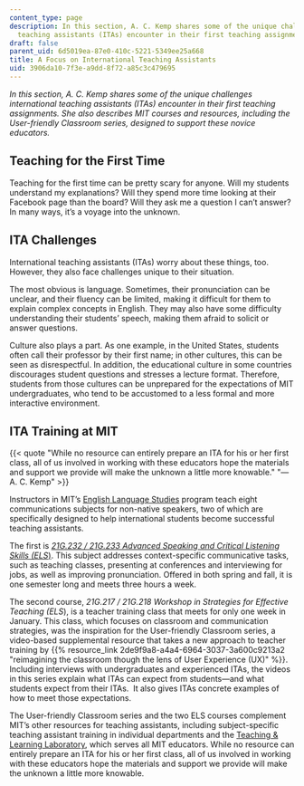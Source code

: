 ```yaml
---
content_type: page
description: In this section, A. C. Kemp shares some of the unique challenges international
  teaching assistants (ITAs) encounter in their first teaching assignments.
draft: false
parent_uid: 6d5019ea-87e0-410c-5221-5349ee25a668
title: A Focus on International Teaching Assistants
uid: 3906da10-7f3e-a9dd-8f72-a85c3c479695
---
```

_In this section, A. C. Kemp shares some of the unique challenges international teaching assistants (ITAs) encounter in their first teaching assignments. She also describes MIT courses and resources, including the User-friendly Classroom series, designed to support these novice educators._

## Teaching for the First Time

Teaching for the first time can be pretty scary for anyone. Will my students understand my explanations? Will they spend more time looking at their Facebook page than the board? Will they ask me a question I can’t answer? In many ways, it’s a voyage into the unknown.

## ITA Challenges

International teaching assistants (ITAs) worry about these things, too. However, they also face challenges unique to their situation.

The most obvious is language. Sometimes, their pronunciation can be unclear, and their fluency can be limited, making it difficult for them to explain complex concepts in English. They may also have some difficulty understanding their students’ speech, making them afraid to solicit or answer questions.

Culture also plays a part. As one example, in the United States, students often call their professor by their first name; in other cultures, this can be seen as disrespectful. In addition, the educational culture in some countries discourages student questions and stresses a lecture format. Therefore, students from those cultures can be unprepared for the expectations of MIT undergraduates, who tend to be accustomed to a less formal and more interactive environment.

## ITA Training at MIT

{{< quote "While no resource can entirely prepare an ITA for his or her first class, all of us involved in working with these educators hope the materials and support we provide will make the unknown a little more knowable." "— A. C. Kemp" >}}

Instructors in MIT’s [English Language Studies](https://cmsw.mit.edu/english-language-studies/) program teach eight communications subjects for non-native speakers, two of which are specifically designed to help international students become successful teaching assistants.

The first is [_21G.232 / 21G.233 Advanced Speaking and Critical Listening Skills (ELS_)](/courses/21g-232-advanced-speaking-and-critical-listening-skills-els-spring-2007). This subject addresses context-specific communicative tasks, such as teaching classes, presenting at conferences and interviewing for jobs, as well as improving pronunciation. Offered in both spring and fall, it is one semester long and meets three hours a week.

The second course, _21G.217_ _/_ _21G.218_ _Workshop in Strategies for Effective Teaching (ELS_), is a teacher training class that meets for only one week in January. This class, which focuses on classroom and communication strategies, was the inspiration for the User-friendly Classroom series, a video-based supplemental resource that takes a new approach to teacher training by {{% resource_link 2de9f9a8-a4a4-6964-3037-3a600c9213a2 "reimagining the classroom though the lens of User Experience (UX)" %}}. Including interviews with undergraduates and experienced ITAs, the videos in this series explain what ITAs can expect from students—and what students expect from their ITAs.  It also gives ITAs concrete examples of how to meet those expectations.

The User-friendly Classroom series and the two ELS courses complement MIT’s other resources for teaching assistants, including subject-specific teaching assistant training in individual departments and the [Teaching & Learning Laboratory](http://tll.mit.edu/), which serves all MIT educators. While no resource can entirely prepare an ITA for his or her first class, all of us involved in working with these educators hope the materials and support we provide will make the unknown a little more knowable.